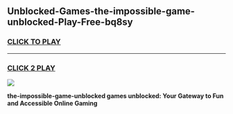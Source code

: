 
## Unblocked-Games-the-impossible-game-unblocked-Play-Free-bq8sy
<h3>
<a href="https://premium76.site?title=the-impossible-game-unblocked&ref=23A">CLICK TO PLAY</a></h3>
<hr>

<h3>
<a href="https://premium76.site?title=the-impossible-game-unblocked&ref=23A">CLICK 2 PLAY</a>
  
</h3>

<a href="https://premium76.site?title=the-impossible-game-unblocked&ref=23A"><img src="https://clearcache.store/games.png"></a>


**the-impossible-game-unblocked games unblocked: Your Gateway to Fun and Accessible Online Gaming**
